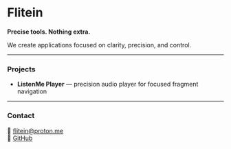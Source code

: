 # Flitein

**Precise tools. Nothing extra.**

We create applications focused on clarity, precision, and control.

---

### Projects
- **ListenMe Player** — precision audio player for focused fragment navigation

---

### Contact
📧 flitein@proton.me  
🔗 [GitHub](https://github.com/KrauseWassili/flitein)
